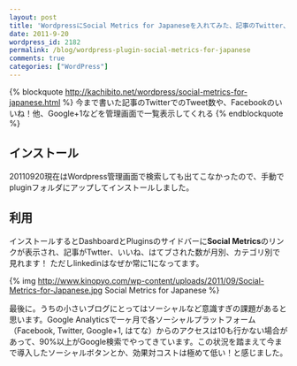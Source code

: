 ```yaml
---
layout: post
title: 'WordpressにSocial Metrics for Japaneseを入れてみた、記事のTwitter、Facebook Like 、はてぶされた数を管理画面に一覧表示'
date: 2011-9-20
wordpress_id: 2182
permalink: /blog/wordpress-plugin-social-metrics-for-japanese
comments: true
categories: ["WordPress"]
---
```

{% blockquote http://kachibito.net/wordpress/social-metrics-for-japanese.html %}
今まで書いた記事のTwitterでのTweet数や、Facebookのいいね！他、Google+1などを管理画面で一覧表示してくれる
{% endblockquote %}

## インストール
20110920現在はWordpress管理画面で検索しても出てこなかったので、手動でpluginフォルダにアップしてインストールしました。

## 利用
インストールするとDashboardとPluginsのサイドバーに<strong>Social Metrics</strong>のリンクが表示され、記事がTwtter、いいね、はてブされた数が月別、カテゴリ別で見れます！
ただしlinkedinはなぜか常に1になってます。

{% img http://www.kinopyo.com/wp-content/uploads/2011/09/Social-Metrics-for-Japanese.jpg Social Metrics for Japanese %}

最後に。うちの小さいブログにとってはソーシャルなど意識すぎの課題があると思います。Google Analyticsで一ヶ月で各ソーシャルプラットフォーム（Facebook, Twitter, Google+1, はてな）からのアクセスは10も行かない場合があって、90%以上がGoogle検索でやってきています。この状況を踏まえて今まで導入したソーシャルボタンとか、効果対コストは極めて低い！と感じました。
